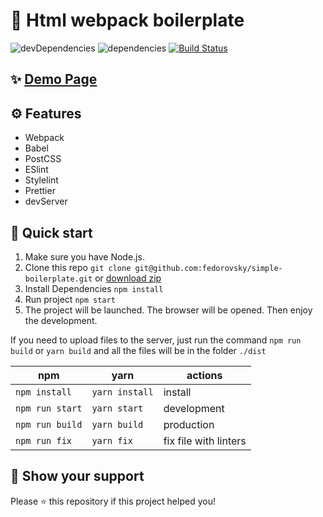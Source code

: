 # 🚀 Html webpack boilerplate  
![devDependencies](https://img.shields.io/david/dev/fedorovsky/simple-boilerplate)
![dependencies](https://img.shields.io/david/fedorovsky/simple-boilerplate)
[![Build Status](https://travis-ci.com/fedorovsky/simple-boilerplate.svg?branch=master)](https://travis-ci.com/fedorovsky/simple-boilerplate)

## ✨ [Demo Page](https://fedorovsky.github.io/simple-boilerplate/)

## ⚙️ Features
- Webpack 
- Babel
- PostCSS
- ESlint
- Stylelint
- Prettier
- devServer

## 🏁 Quick start

1. Make sure you have Node.js.
2. Clone this repo `git clone git@github.com:fedorovsky/simple-boilerplate.git` or [download zip](https://github.com/fedorovsky/simple-boilerplate/archive/master.zip)
3. Install Dependencies `npm install`
4. Run project `npm start`
5. The project will be launched. The browser will be opened. Then enjoy the development.  

If you need to upload files to the server, just run the command `npm run build` or `yarn build` and all the files will
 be in
 the
 folder `./dist`

| npm             | yarn             | actions               |
|-----------------| ---------------- | --------------------- |
| `npm install`   | `yarn install`   | install               |
| `npm run start` | `yarn start`     | development           |
| `npm run build` | `yarn build`     | production            |
| `npm run fix`   | `yarn fix`       | fix file with linters |

## 👏 Show your support  
Please ⭐️ this repository if this project helped you!
